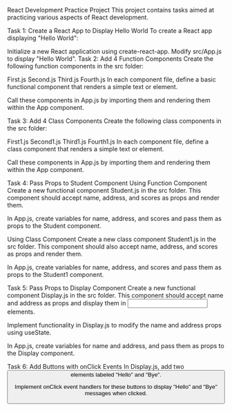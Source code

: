 
React Development Practice Project
This project contains tasks aimed at practicing various aspects of React development.

Task 1: Create a React App to Display Hello World
To create a React app displaying "Hello World":

Initialize a new React application using create-react-app.
Modify src/App.js to display "Hello World".
Task 2: Add 4 Function Components
Create the following function components in the src folder:

First.js
Second.js
Third.js
Fourth.js
In each component file, define a basic functional component that renders a simple text or element.

Call these components in App.js by importing them and rendering them within the App component.

Task 3: Add 4 Class Components
Create the following class components in the src folder:

First1.js
Second1.js
Third1.js
Fourth1.js
In each component file, define a class component that renders a simple text or element.

Call these components in App.js by importing them and rendering them within the App component.

Task 4: Pass Props to Student Component
Using Function Component
Create a new functional component Student.js in the src folder. This component should accept name, address, and scores as props and render them.

In App.js, create variables for name, address, and scores and pass them as props to the Student component.

Using Class Component
Create a new class component Student1.js in the src folder. This component should also accept name, address, and scores as props and render them.

In App.js, create variables for name, address, and scores and pass them as props to the Student1 component.

Task 5: Pass Props to Display Component
Create a new functional component Display.js in the src folder. This component should accept name and address as props and display them in <input> elements.

Implement functionality in Display.js to modify the name and address props using useState.

In App.js, create variables for name and address, and pass them as props to the Display component.

Task 6: Add Buttons with onClick Events
In Display.js, add two <button> elements labeled "Hello" and "Bye".

Implement onClick event handlers for these buttons to display "Hello" and "Bye" messages when clicked.
